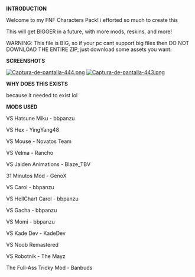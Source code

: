 **INTRODUCTION**

Welcome to my FNF Characters Pack! i efforted so much to create this

This will get BIGGER in a future, with more mods, reskins, and more!

WARNING: This file is BIG, so if your pc cant support big files then DO NOT DOWNLOAD THE ENTIRE ZIP, just download some assets you want.

**SCREENSHOTS**

[![Captura-de-pantalla-444.png](https://i.postimg.cc/mkMmGTfF/Captura-de-pantalla-444.png)](https://postimg.cc/QK8QQGMX)
[![Captura-de-pantalla-443.png](https://i.postimg.cc/8k34PJZQ/Captura-de-pantalla-443.png)](https://postimg.cc/z3CKxBm0)

**WHY DOES THIS EXISTS**

because it needed to exist lol

**MODS USED**

VS Hatsune Miku - bbpanzu

VS Hex - YingYang48

VS Mouse - Novatos Team

VS Velma - Rancho

VS Jaiden Animations - Blaze_TBV

31 Minutos Mod - GenoX

VS Carol - bbpanzu

VS HellChart Carol - bbpanzu

VS Gacha - bbpanzu

VS Momi - bbpanzu

VS Kade Dev - KadeDev

VS Noob Remastered

VS Robotnik - The Mayz

The Full-Ass Tricky Mod - Banbuds
